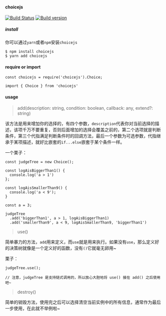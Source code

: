 #### choicejs
[![Build Status](https://travis-ci.org/jeasonnow/choiceJs.svg?branch=master)](https://travis-ci.org/jeasonnow/choiceJs)
[![Build version](https://img.shields.io/badge/npm-v1.1.1-green.svg)](https://github.com/jeasonnow/choiceJs)

##### install
你可以通过`yarn`或者`npm`安装`choicejs`
```
$ npm install choicejs
$ yarn add choicejs
```

#### require or import
```
const choicejs = require('choicejs').Choice;

import { Choice } from 'choicejs'
```

####  usage

> add(description: string, condition: boolean, callback: any, extend?: string)

该方法是用来增加你的选择的，有四个参数，`description`代表你对当前选择的描述，该项千万不要重复，否则后面增加的选择会覆盖之前的，第二个选项就是判断条件，第三个代指满足判断条件时的回调方法，最后一个参数为可选参数，代指继承于某项描述，就好比嵌套的`if...else`嵌套于某个条件一样。

一个栗子：
```
const judgeTree = new Choice();

const logAisBiggerThan1() {
  console.log('a > 1')
};

const logAisSmallerThan9() {
  console.log('a < 9');
}

const a = 3;

judgeTree
  .add('biggerThan1', a > 1, logAisBiggerThan1)
  .add('smallerThan9', a < 9, logAisSmallerThan9, 'biggerThan1')
```

> use()

简单暴力的方法，`add`用来定义，而`use`就是用来执行。如果没有`use`，那么定义好的决策树就像是一个定义好的函数，没有`()`它就毫无卵用~

栗子：
```
judgeTree.use();

// 注意，judgeTree 是支持链式调用的，所以放心大胆地将 use() 接在 add() 之后使用吧~
```

> destroy()                                 

简单的销毁方法，使用完之后可以选择清空当前实例中的所有信息，通常作为最后一步使用，在此就不举例啦~
